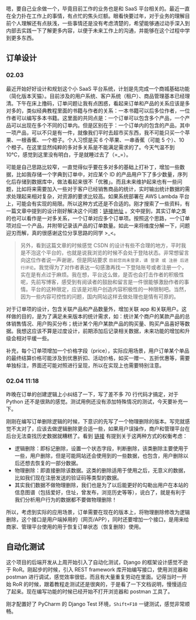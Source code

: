 嗯，要自己业余做一个，毕竟目前工作的业务也是和 SaaS 平台相关的。最近一直在全力扑在工作上的事情，有点忙的焦头烂额。眼看快要过年，对于业务的理解目前个人理解还有点肤浅，一些事情还是没有考虑清楚的，希望能够通过动手深入到内部去实践一下了解更多内容，以便于未来工作上的沟通，并能够在这个过程中学到更多东西。

## 订单设计 

### 02.03

最近开始好好设计和规划这个小 SaaS 平台系统，计划是先完成一个商城基础功能（简化版本天猫）。目前涉及的用户系统、客户系统（租户）、商品管理基本已经理清。下午在床上撸码，订单问题让我有点困惑，看起来订单和产品的关系应该是多对多的，类似经典教程里面的书籍与作者的关系：一本书籍可以后多位作者，一位作者可以编写多本书籍。这里面的共同点是：一个订单可以包含多个产品，一个产品可以出现在多个不同的订单内。但是区别在于：一个订单内的包含的产品，其中一项产品，可以不只是有一件，就像我们平时去超市买东西，我不可能只买一个苹果、一根香蕉、一个橙子。个人习惯是买 6 个苹果、一串香蕉（可能 5 个）、10 个橙子。在这里显然纯粹的多对多关系是不能满足需求的了。今天气温不到 10℃，感觉到这里没有明白，于是就睡过去了（=_=）。

可能是自己思路比较窄，一直觉得似乎要在多对多的基础上打补丁，增加一些数据，比如我存储一个字典到订单中，对应某个 ID 的产品用户下了多少数量，序列化后存储到数据库中，做法看起来很不「优雅」。而且未来维护起来也有一些问题，比如将来需要加入一些对于客户已经销售商品的统计，实时输出统计数据的需求处理起来相对复杂，对资源的要求比较高。如果系统部署在 AWS Lambda 平台上，可能会有实现的局限。所以这种方式还是不合适的。刚才搜索了一些资料，有一篇文章中提到的设计刚好解决这个问题：[链接地址](http://blog.csdn.net/cocosstudio/article/details/72654928) 。文中提到，其实订单之类的也可以看作是一对多关系，一个订单对应多个订单项。按照这个思路，一个订单项对应一个产品，并附带记录该产品的订单数量。如此一来将维度分解一下，问题迎刃而解，真的很感谢这位分享思路的同学 >_<。

> 另外，看到这篇文章的时候感觉 CSDN 的设计有些不合理的地方，平时我是不泡这个平台的，也就是说我浏览的时候不会处于登陆状态。非常想留言向这位作者说一声谢谢，但是网站要求 `目前您尚未登录，请 登录 或 注册 后进行评论`。我觉得为了对作者表达一句感激再找一下登陆账号或者注册一个，实在是有点过于麻烦。我在想，平台这么做，是否也会打击作者的积极性呢，先前写博客，感受到有阅读者的鼓励和留言是一件很能够激励作者的事情。平台的这种限定，应该是对用户创造内容积极性的一种限制吧。当然，因为一些内容可控性的问题，国内网站这样去做处理也是情有可原的。

对于订单项的设计，包含关联产品和产品数量外，增加关联 app 和关联用户。这样做的目的，是为了满足未来版本的统计需求，如：统计某个商户的某款产品的总体销售情况、用户购买分布；统计某个用户某款产品的购买量、购买产品喜好等数据。我想这应该不算是过度设计，前期添加后记录相关数据，未来功能的增加和升级会相对平缓一些。

补充，每个订单项增加一个价格字段（price），实际应用场景，用户订单某个单品的最终结算价格可能涉及到优惠折扣、活动价格，如买一赠一、五折优惠等，需要单独标注，界面还可能对照进行呈现，所以在实现上也需要特别注意。

### 02.04 11:18
昨晚在订单的创建逻辑上小纠结了一下，写了差不多 70 行代码才搞定，对于 Python 还不是很熟的感觉。测试用例还没有添加特殊情况的测试，今天要补充一下。

刚刚在编写订单删除逻辑的时候，下意识的先写了一个物理删除的版本。写完就感觉不太对了，应该去做逻辑删除更合适一些，如果用户误操作，商户和管理平台在后台无法查找历史数据就糟糕了。看到 [链接](https://segmentfault.com/q/1010000009645538/a-1020000009645576) 有提到关于这两种方式的权衡考虑：

- 逻辑删除：即标记删除，设置一个状态字段，判断删除，该类删除主要使用于一些，用户删除，但是可能网站还会使用到的一些数据，也包含，用户删除以后还想去恢复的一部分数据。
- 物理删除：即直接删除该数据。这类的删除适用于使用之后，无意义的数据，比如我们现在注册发送的验证码等类型的数据。
- 其实我们数据不做物理删除，我们也是为了以后能更好的勾勒出用户在本站的信息图谱（包括爱好，住址，曾发布，浏览历史等等），说白了，就是有利于我们分析用户行为的数据都不要做物理删除！

所以，考虑到实际的应用场景，订单需要在现在的版本上，将物理删除修改为逻辑删除，这个接口是用户端掉用的（网页/APP），同时还要增加一个接口，是用来给商家、管理平台使用的用于恢复订单状态（恢复删除）使用。



## 自动化测试

这个项目的后端开发从上周开始引入了自动化测试，Django 的框架设计感觉不逊于 RoR。刚起步的时候，引入 REST framework 库开始编写接口，使用浏览器和 postman 进行调试，感觉效率很低，而且有大量重复劳动在里面。记得当时一开始 RoR 的时候，跟着教程走测试还是很爽的，于是看了一下文档说明，慢慢适应了起来。现在编写功能的时候已经开始不打开浏览器和 postman 工具了。

刚才配置好了 PyCharm 的 Django Test 环境，`Shift+F10` 一键测试，感觉非常顺畅。